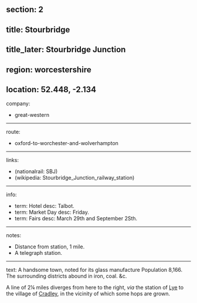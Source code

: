 section: 2
----
title: Stourbridge
----
title_later: Stourbridge Junction
----
region: worcestershire
----
location: 52.448, -2.134
----
company:
- great-western
----
route:
- oxford-to-worchester-and-wolverhampton
----
links:
- (nationalrail: SBJ)
- (wikipedia: Stourbridge_Junction_railway_station)
----
info:
- term: Hotel
  desc: Talbot.
- term: Market Day
  desc: Friday.
- term: Fairs
  desc: March 29th and September 2Sth.
----
notes:
- Distance from station, 1 mile.
- A telegraph station.
----
text: A handsome town, noted for its glass manufacture Population 8,166. The surrounding districts abound in iron, coal. &c.

A line of 2¼ miles diverges from here to the right, *via* the station of [Lye](/stations/lye) to the village of [Cradley](/stations/cradley), in the vicinity of which some hops are grown.
